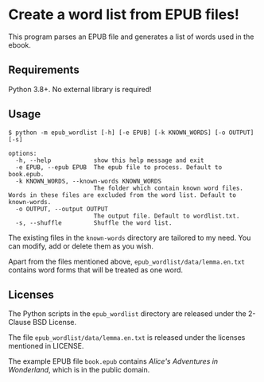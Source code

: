 # Create a word list from EPUB files!

This program parses an EPUB file and generates a list of words used in the ebook.

## Requirements

Python 3.8+. No external library is required!

## Usage

```
$ python -m epub_wordlist [-h] [-e EPUB] [-k KNOWN_WORDS] [-o OUTPUT] [-s]

options:
  -h, --help            show this help message and exit
  -e EPUB, --epub EPUB  The epub file to process. Default to book.epub.
  -k KNOWN_WORDS, --known-words KNOWN_WORDS
                        The folder which contain known word files. Words in these files are excluded from the word list. Default to known-words.
  -o OUTPUT, --output OUTPUT
                        The output file. Default to wordlist.txt.
  -s, --shuffle         Shuffle the word list.
```

The existing files in the `known-words` directory are tailored to my need. You can modify, add or delete them as you wish.

Apart from the files mentioned above, `epub_wordlist/data/lemma.en.txt` contains word forms that will be treated as one word. 

## Licenses

The Python scripts in the `epub_wordlist` directory are released under the 2-Clause BSD License.

The file `epub_wordlist/data/lemma.en.txt` is released under the licenses mentioned in LICENSE.

The example EPUB file `book.epub` contains *Alice's Adventures in Wonderland*, which is in the public domain.
